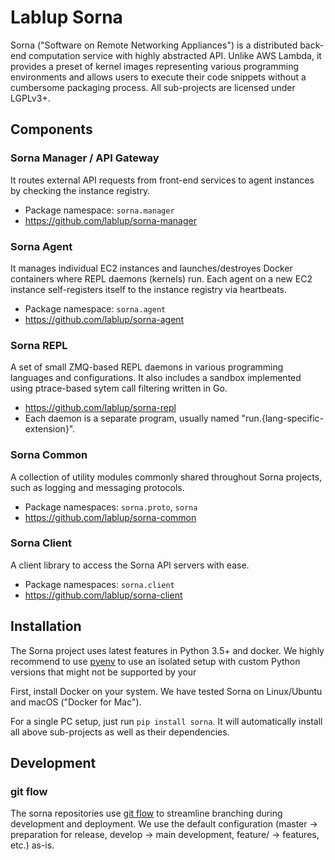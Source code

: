 Lablup Sorna
============

Sorna ("Software on Remote Networking Appliances") is a distributed back-end
computation service with highly abstracted API.
Unlike AWS Lambda, it provides a preset of kernel images representing various
programming environments and allows users to execute their code snippets
without a cumbersome packaging process. All sub-projects are licensed under
LGPLv3+.

Components
----------

### Sorna Manager / API Gateway

It routes external API requests from front-end services to agent instances by checking the instance registry.

 * Package namespace: `sorna.manager`
 * https://github.com/lablup/sorna-manager

### Sorna Agent

It manages individual EC2 instances and launches/destroyes Docker containers where REPL daemons (kernels) run.
Each agent on a new EC2 instance self-registers itself to the instance registry via heartbeats.

 * Package namespace: `sorna.agent`
 * https://github.com/lablup/sorna-agent

### Sorna REPL

A set of small ZMQ-based REPL daemons in various programming languages and configurations.
It also includes a sandbox implemented using ptrace-based sytem call filtering written in Go.

 * https://github.com/lablup/sorna-repl
 * Each daemon is a separate program, usually named "run.{lang-specific-extension}".

### Sorna Common

A collection of utility modules commonly shared throughout Sorna projects, such as logging and messaging protocols.

 * Package namespaces: `sorna.proto`, `sorna`
 * https://github.com/lablup/sorna-common
 
### Sorna Client

A client library to access the Sorna API servers with ease.

 * Package namespaces: `sorna.client`
 * https://github.com/lablup/sorna-client

Installation
------------

The Sorna project uses latest features in Python 3.5+ and docker.
We highly recommend to use [pyenv](https://github.com/yyuu/pyenv) to use an
isolated setup with custom Python versions that might not be supported by your

First, install Docker on your system. We have tested Sorna on Linux/Ubuntu and
macOS ("Docker for Mac").

For a single PC setup, just run `pip install sorna`.
It will automatically install all above sub-projects as well as their dependencies.

Development
-----------

### git flow

The sorna repositories use [git flow](http://danielkummer.github.io/git-flow-cheatsheet/index.html) to streamline branching during development and deployment.
We use the default configuration (master -> preparation for release, develop -> main development, feature/ -> features, etc.) as-is.

